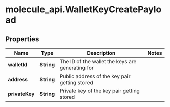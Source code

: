 # molecule_api.WalletKeyCreatePayload

## Properties
Name | Type | Description | Notes
------------ | ------------- | ------------- | -------------
**walletId** | **String** | The ID of the wallet the keys are generating for | 
**address** | **String** | Public address of the key pair getting stored | 
**privateKey** | **String** | Private key of the key pair getting stored | 



